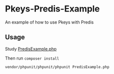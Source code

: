 # Pkeys-Predis-Example
An example of how to use Pkeys with Predis

## Usage

Study [PredisExample.php](https://github.com/imikemiller/Pkeys-Predis-Example/blob/master/PredisExample.php)

Then run
`composer install`

`vendor/phpunit/phpunit/phpunit PredisExample.php`
